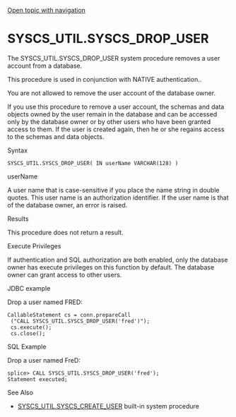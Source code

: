 [Open topic with navigation](../../../index.html#Shared/SQLReference/BuiltInSysProcs/DropUser.html)

<a href="" id="BuiltInSysProcs.DropUser"></a>[]()SYSCS\_UTIL.SYSCS\_DROP\_USER
==============================================================================

The SYSCS\_UTIL.SYSCS\_DROP\_USER system procedure removes a user account from a database.

This procedure is used in conjunction with NATIVE authentication..

You are not allowed to remove the user account of the database owner.

If you use this procedure to remove a user account, the schemas and data objects owned by the user remain in the database and can be accessed only by the database owner or by other users who have been granted access to them. If the user is created again, then he or she regains access to the schemas and data objects.

Syntax

``` FcnSyntax
SYSCS_UTIL.SYSCS_DROP_USER( IN userName VARCHAR(128) )
```

userName

A user name that is case-sensitive if you place the name string in double quotes. This user name is an authorization identifier. If the user name is that of the database owner, an error is raised.

Results

This procedure does not return a result.

Execute Privileges

If authentication and SQL authorization are both enabled, only the database owner has execute privileges on this function by default. The database owner can grant access to other users.

JDBC example

Drop a user named FRED:

``` Example
CallableStatement cs = conn.prepareCall
 ("CALL SYSCS_UTIL.SYSCS_DROP_USER('fred')");
 cs.execute();
 cs.close();
```

SQL Example

Drop a user named FreD:

``` Example
splice> CALL SYSCS_UTIL.SYSCS_DROP_USER('fred');
Statement executed;
```

See Also

-   [<span class="CodeFont">SYSCS\_UTIL.SYSCS\_CREATE\_USER</span>](CreateUser.html) built-in system procedure

 


